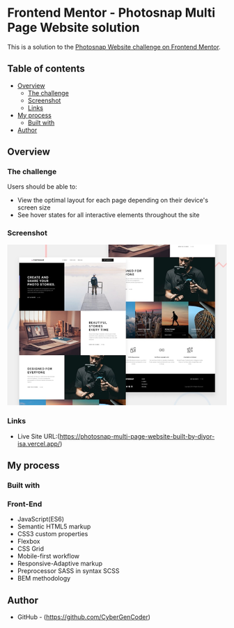 # Frontend Mentor - Photosnap Multi Page Website solution

This is a solution to the [Photosnap Website challenge on Frontend Mentor](https://www.frontendmentor.io/challenges/photosnap-multipage-website-nMDSrNmNW). 

## Table of contents

- [Overview](#overview)
  - [The challenge](#the-challenge)
  - [Screenshot](#screenshot)
  - [Links](#links)
- [My process](#my-process)
  - [Built with](#built-with)
- [Author](#author)

## Overview

### The challenge

Users should be able to:

- View the optimal layout for each page depending on their device's screen size
- See hover states for all interactive elements throughout the site

### Screenshot

![](./preview.jpg)

### Links

- Live Site URL:(https://photosnap-multi-page-website-built-by-diyor-isa.vercel.app/)

## My process

### Built with

### Front-End

- JavaScript(ES6)
- Semantic HTML5 markup
- CSS3 custom properties
- Flexbox
- CSS Grid
- Mobile-first workflow
- Responsive-Adaptive markup
- Preprocessor SASS in syntax SCSS
- BEM methodology

## Author

- GitHub - (https://github.com/CyberGenCoder)
